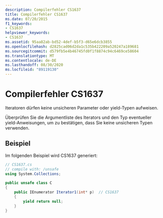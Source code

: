 ```yaml
---
description: Compilerfehler CS1637
title: Compilerfehler CS1637
ms.date: 07/20/2015
f1_keywords:
- CS1637
helpviewer_keywords:
- CS1637
ms.assetid: 95aa82ab-bd52-4def-b5f3-d65e6dcb3855
ms.openlocfilehash: d2825cad06d2da1c535b422209a520247a189681
ms.sourcegitcommit: d579fb5e4b46745fd0f1f8874c94c6469ce58604
ms.translationtype: MT
ms.contentlocale: de-DE
ms.lasthandoff: 08/30/2020
ms.locfileid: "89119130"
---
```

# <a name="compiler-error-cs1637"></a>Compilerfehler CS1637
Iteratoren dürfen keine unsicheren Parameter oder yield-Typen aufweisen.  
  
 Überprüfen Sie die Argumentliste des Iterators und den Typ eventueller yield-Anweisungen, um zu bestätigen, dass Sie keine unsicheren Typen verwenden.  
  
## <a name="example"></a>Beispiel  
 Im folgenden Beispiel wird CS1637 generiert:  
  
```csharp  
// CS1637.cs  
// compile with: /unsafe  
using System.Collections;  
  
public unsafe class C  
{  
    public IEnumerator Iterator1(int* p)  // CS1637  
    {  
        yield return null;  
    }  
}  
```
